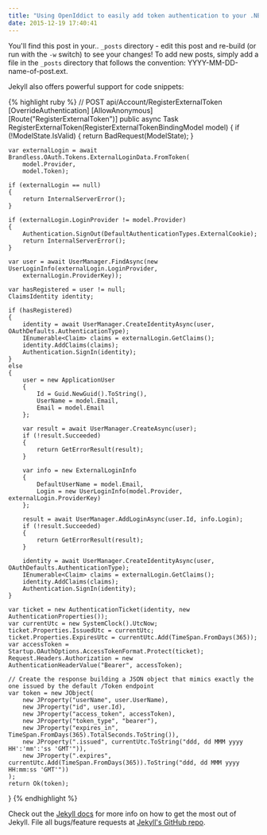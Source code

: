 ```yaml
---
title: "Using OpenIddict to easily add token authentication to your .NET web apps"
date: 2015-12-19 17:40:41
---
```


You'll find this post in your.. `_posts` directory - edit this post and re-build (or run with the `-w` switch) to see your changes!
To add new posts, simply add a file in the `_posts` directory that follows the convention: YYYY-MM-DD-name-of-post.ext.

Jekyll also offers powerful support for code snippets:

{% highlight ruby %}
// POST api/Account/RegisterExternalToken
[OverrideAuthentication]
[AllowAnonymous]
[Route("RegisterExternalToken")]
public async Task<IHttpActionResult> RegisterExternalToken(RegisterExternalTokenBindingModel model)
{
	if (!ModelState.IsValid)
	{
		return BadRequest(ModelState);
	}

	var externalLogin = await Brandless.OAuth.Tokens.ExternalLoginData.FromToken(
		model.Provider, 
		model.Token);

	if (externalLogin == null)
	{
		return InternalServerError();
	}

	if (externalLogin.LoginProvider != model.Provider)
	{
		Authentication.SignOut(DefaultAuthenticationTypes.ExternalCookie);
		return InternalServerError();
	}

	var user = await UserManager.FindAsync(new UserLoginInfo(externalLogin.LoginProvider,
		externalLogin.ProviderKey));

	var hasRegistered = user != null;
	ClaimsIdentity identity;

	if (hasRegistered)
	{
		identity = await UserManager.CreateIdentityAsync(user, OAuthDefaults.AuthenticationType);
		IEnumerable<Claim> claims = externalLogin.GetClaims();
		identity.AddClaims(claims);
		Authentication.SignIn(identity);
	}
	else
	{
		user = new ApplicationUser
		{
			Id = Guid.NewGuid().ToString(),
			UserName = model.Email,
			Email = model.Email
		};

		var result = await UserManager.CreateAsync(user);
		if (!result.Succeeded)
		{
			return GetErrorResult(result);
		}

		var info = new ExternalLoginInfo
		{
			DefaultUserName = model.Email,
			Login = new UserLoginInfo(model.Provider, externalLogin.ProviderKey)
		};

		result = await UserManager.AddLoginAsync(user.Id, info.Login);
		if (!result.Succeeded)
		{
			return GetErrorResult(result);
		}

		identity = await UserManager.CreateIdentityAsync(user, OAuthDefaults.AuthenticationType);
		IEnumerable<Claim> claims = externalLogin.GetClaims();
		identity.AddClaims(claims);
		Authentication.SignIn(identity);
	}

	var ticket = new AuthenticationTicket(identity, new AuthenticationProperties());
	var currentUtc = new SystemClock().UtcNow;
	ticket.Properties.IssuedUtc = currentUtc;
	ticket.Properties.ExpiresUtc = currentUtc.Add(TimeSpan.FromDays(365));
	var accessToken = Startup.OAuthOptions.AccessTokenFormat.Protect(ticket);
	Request.Headers.Authorization = new AuthenticationHeaderValue("Bearer", accessToken);

	// Create the response building a JSON object that mimics exactly the one issued by the default /Token endpoint
	var token = new JObject(
		new JProperty("userName", user.UserName),
		new JProperty("id", user.Id),
		new JProperty("access_token", accessToken),
		new JProperty("token_type", "bearer"),
		new JProperty("expires_in", TimeSpan.FromDays(365).TotalSeconds.ToString()),
		new JProperty(".issued", currentUtc.ToString("ddd, dd MMM yyyy HH':'mm':'ss 'GMT'")),
		new JProperty(".expires", currentUtc.Add(TimeSpan.FromDays(365)).ToString("ddd, dd MMM yyyy HH:mm:ss 'GMT'"))
	);
	return Ok(token);
}
{% endhighlight %}

Check out the [Jekyll docs][jekyll] for more info on how to get the most out of Jekyll. File all bugs/feature requests at [Jekyll's GitHub repo][jekyll-gh].

[jekyll-gh]: https://github.com/mojombo/jekyll
[jekyll]:    http://jekyllrb.com
